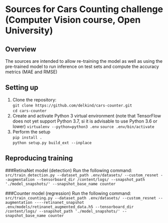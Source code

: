 # Sources for Cars Counting challenge (Computer Vision course, Open University)

## Overview
The sources are intended to allow re-training the model as well as using the pre-trained model to run inference 
on test sets and compute the accuracy metrics (MAE and RMSE)

## Setting up
1. Clone the repository: <br>
`git clone https://github.com/delkind/cars-counter.git`<br>
`cd cars-counter`
1. Create and activate Python 3 virtual environment (note that TensorFlow does not yet support Python 3.7, si it is advisable to use Python 3.6 or lower)
`virtualenv --python=python3 .env`
`source .env/bin/activate`
1. Perform the setup<br> 
`pip install .`<br>
`python setup.py build_ext --inplace`

## Reproducing training
###RetinaNet model (detection)
Run the following command:<br>
`src/train_detection.py --dataset_path .env/datasets/ --custom_resnet --augmentation --tensorboard_dir /content/logs/
--snapshot_path './model_snapshots/' --snapshot_base_name counter`

###Counter model (regression)
Run the following command:<br>
`src/train_counting.py --dataset_path .env/datasets/ --custom_resnet --augmentation ----retinanet_snapshot .env/models/retinanet_augmented_data.h5 --tensorboard_dir /content/logs/
--snapshot_path './model_snapshots/' --snapshot_base_name counter`

